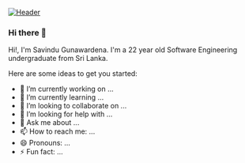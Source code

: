 [![Header](https://raw.githubusercontent.com/MartinHeinz/<OWNER>/<OWNER>/readme_header.png "Header")](https://some-url.dev/)
### Hi there 👋


Hi!, I'm Savindu Gunawardena. I'm a 22 year old Software Engineering undergraduate from Sri Lanka.


Here are some ideas to get you started:

- 🔭 I’m currently working on ...
- 🌱 I’m currently learning ...
- 👯 I’m looking to collaborate on ...
- 🤔 I’m looking for help with ...
- 💬 Ask me about ...
- 📫 How to reach me: ...
- 😄 Pronouns: ...
- ⚡ Fun fact: ...

